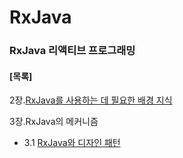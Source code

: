 # RxJava
### RxJava 리액티브 프로그래밍

#### [목록]
2장.[RxJava를 사용하는 데 필요한 배경 지식](src/main/java/com/study/rxjava/chapter2/README.md)

3장.RxJava의 메커니즘
   - 3.1 [RxJava와 디자인 패턴](src/main/java/com/study/rxjava/chapter3/README.md)
    